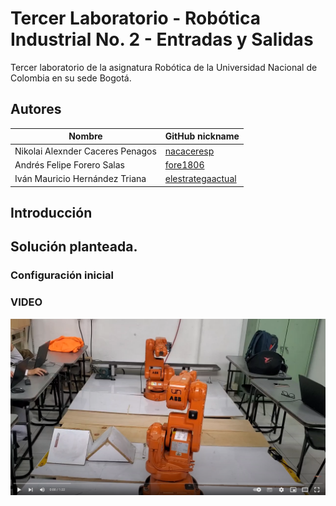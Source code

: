 # Tercer Laboratorio - Robótica Industrial No. 2 - Entradas y Salidas

Tercer laboratorio de la asignatura Robótica de la Universidad Nacional de Colombia en su sede Bogotá.

## Autores

|              Nombre              |GitHub nickname|
|----------------------------------|---------------|
| Nikolai Alexnder Caceres Penagos |[nacaceresp](https://github.com/nacaceresp)|
|    Andrés Felipe Forero Salas    |[fore1806](https://github.com/fore1806)|
|  Iván Mauricio Hernández Triana  |[elestrategaactual](https://github.com/elestrategaactual)|

## Introducción

## Solución planteada.
 
### Configuración inicial


### VIDEO
[![Alt text](https://github.com/fore1806/Laboratorio-3-Rob/blob/master/Imagenes/Imagen%20Video.png)](https://www.youtube.com/watch?v=FElJ00nn7_k)
